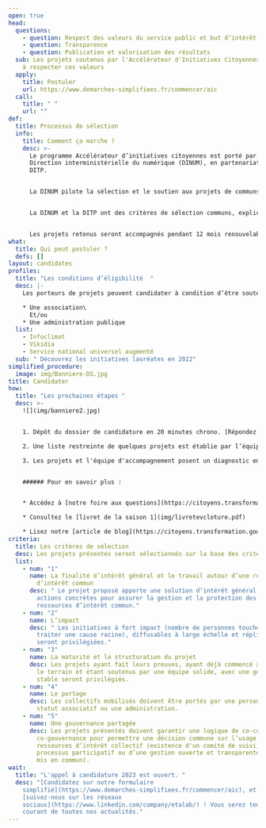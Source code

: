 ```yaml
---
open: true
head:
  questions:
    - question: Respect des valeurs du service public et but d’intérêt général
    - question: Transparence
    - question: Publication et valorisation des résultats
  sub: Les projets soutenus par l'Accélérateur d'Initiatives Citoyennes s'engagent
    à respecter ces valeurs
  apply:
    title: Postuler
    url: https://www.demarches-simplifiees.fr/commencer/aic
  call:
    title: " "
    url: ""
def:
  title: Processus de sélection
  info:
    title: Comment ça marche ?
    desc: >-
      Le programme Accélérateur d’initiatives citoyennes est porté par la
      Direction interministérielle du numérique (DINUM), en partenariat avec la
      DITP.


      La DINUM pilote la sélection et le soutien aux projets de communs numériques. La Direction interministérielle de la transformation publique (DITP) pilote la sélection et le soutien aux communs qui se structurent autour de ressources, matérielles ou immatérielles, d’intérêt commun dont la dimension numérique n’est pas au cœur de leur action.


      La DINUM et la DITP ont des critères de sélection communs, explicités dans le cahier des charges de l’appel à projet. En revanche, la nature distincte des projets candidats induit deux processus de sélection différents.


      Les projets retenus seront accompagnés pendant 12 mois renouvelables par la DINUM ou la DITP, suivant ce à quoi ils auront candidaté.
what:
  title: Qui peut postuler ?
  defs: []
layout: candidates
profiles:
  title: "Les conditions d’éligibilité  "
  desc: |-
    Les porteurs de projets peuvent candidater à condition d’être soutenus par :

    * Une association\
      Et/ou
    * Une administration publique
  list:
    - Infoclimat
    - Vikidia
    - Service national universel augmenté
  sub: " Découvrez les initiatives lauréates en 2022"
simplified_procedure:
  image: img/Banniere-DS.jpg
title: Candidater
how:
  title: "Les prochaines étapes "
  desc: >-
    ![](img/banniere2.jpg)


    1. Dépôt du dossier de candidature en 20 minutes chrono. [Répondez à notre formulaire simplifié](https://www.demarches-simplifiees.fr/commencer/aic) **jusqu'au 2 mai** et recevez une réponse rapidement.

    2. Une liste restreinte de quelques projets est établie par l’équipe de l’AIC. Les projets en liste restreinte, sont examinés par un jury, avec le concours de personnalités qualifiées, dans le mois suivant l’ouverture du guichet.

    3. Les projets et l'équipe d'accompagnement posent un diagnostic ensemble pour établir la feuille de route de l'accompagnement.


    ###### Pour en savoir plus :


    * Accédez à [notre foire aux questions](https://citoyens.transformation.gouv.fr/faq/)

    * Consultez le [livret de la saison 1](img/livretevcloture.pdf)

    * Lisez notre [article de blog](https://citoyens.transformation.gouv.fr/actualites/7-mois-apres-ses-debuts-un-premier-bilan-positif-pour-laccelerateur-dinitiatives-citoyennes/)
criteria:
  title: Les critères de sélection
  desc: Les projets présentés seront sélectionnés sur la base des critères suivants
  list:
    - num: "1"
      name: La finalité d’intérêt général et le travail autour d’une ressource
        d’intérêt commun
      desc: " Le projet proposé apporte une solution d’intérêt général et propose des
        actions concrètes pour assurer la gestion et la protection des
        ressources d’intérêt commun."
    - num: "2"
      name: L’impact
      desc: " Les initiatives à fort impact (nombre de personnes touchées, capacité à
        traiter une cause racine), diffusables à large échelle et réplicables
        seront privilégiées."
    - num: "3"
      name: La maturité et la structuration du projet
      desc: Les projets ayant fait leurs preuves, ayant déjà commencé à travailler sur
        le terrain et étant soutenus par une équipe solide, avec une gouvernance
        stable seront privilégiés.
    - num: "4"
      name: Le portage
      desc: Les collectifs mobilisés doivent être portés par une personne morale à
        statut associatif ou une administration.
    - num: "5"
      name: Une gouvernance partagée
      desc: Les projets présentés doivent garantir une logique de co-construction et
        co-gouvernance pour permettre une décision commune sur l’usage des
        ressources d’intérêt collectif (existence d'un comité de suivi, d’un
        processus participatif ou d’une gestion ouverte et transparente du bien
        mis en commun).
wait:
  title: "L'appel à candidature 2023 est ouvert. "
  desc: "[Candidatez sur notre formulaire
    simplifié](https://www.demarches-simplifiees.fr/commencer/aic), et
    [suivez-nous sur les réseaux
    sociaux](https://www.linkedin.com/company/etalab/) ! Vous serez tenus au
    courant de toutes nos actualités."
---
```

